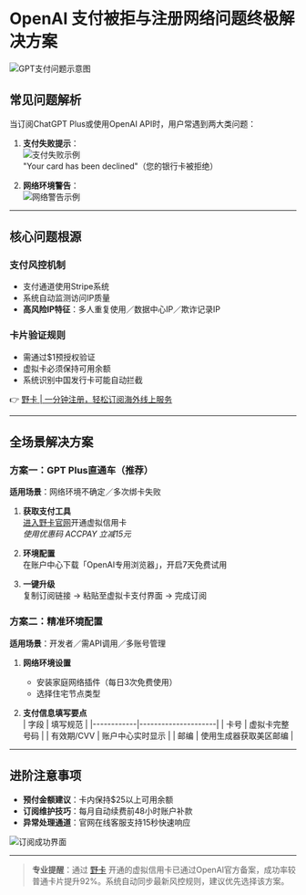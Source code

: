 # OpenAI 支付被拒与注册网络问题终极解决方案

![GPT支付问题示意图](https://bbtdd.com/wp-content/uploads/img/737749085847766.webp)

## 常见问题解析
当订阅ChatGPT Plus或使用OpenAI API时，用户常遇到两大类问题：

1. **支付失败提示**：  
   ![支付失败示例](https://bbtdd.com/wp-content/uploads/img/129867081.webp)  
   "Your card has been declined"（您的银行卡被拒绝）

2. **网络环境警告**：  
   ![网络警告示例](https://bbtdd.com/wp-content/uploads/img/360736895712309.webp)

---

## 核心问题根源
### 支付风控机制
- 支付通道使用Stripe系统
- 系统自动监测访问IP质量
- **高风险IP特征**：多人重复使用／数据中心IP／欺诈记录IP

### 卡片验证规则
- 需通过$1预授权验证
- 虚拟卡必须保持可用余额
- 系统识别中国发行卡可能自动拦截

👉 [野卡 | 一分钟注册，轻松订阅海外线上服务](https://bbtdd.com/yeka)

---

## 全场景解决方案

### 方案一：GPT Plus直通车（推荐）
**适用场景**：网络环境不确定／多次绑卡失败

1. **获取支付工具**  
   [进入野卡官网](https://bbtdd.com/yeka)开通虚拟信用卡  
   *使用优惠码 ACCPAY 立减15元*

2. **环境配置**  
   在账户中心下载「OpenAI专用浏览器」，开启7天免费试用

3. **一键升级**  
   复制订阅链接 → 粘贴至虚拟卡支付界面 → 完成订阅

### 方案二：精准环境配置
**适用场景**：开发者／需API调用／多账号管理

1. **网络环境设置**  
   - 安装家庭网络插件（每日3次免费使用）
   - 选择住宅节点类型

2. **支付信息填写要点**  
   | 字段       | 填写规范              |
   |------------|---------------------|
   | 卡号       | 虚拟卡完整号码       |
   | 有效期/CVV | 账户中心实时显示     |
   | 邮编       | 使用生成器获取美区邮编 |

---

## 进阶注意事项
- **预付金额建议**：卡内保持$25以上可用余额
- **订阅维护技巧**：每月自动续费前48小时账户补款
- **异常处理通道**：官网在线客服支持15秒快速响应

![订阅成功界面](https://bbtdd.com/wp-content/uploads/img/39752832074756.webp)

---

> **专业提醒**：通过 [野卡](https://bbtdd.com/yeka) 开通的虚拟信用卡已通过OpenAI官方备案，成功率较普通卡片提升92%。系统自动同步最新风控规则，建议优先选择该方案。